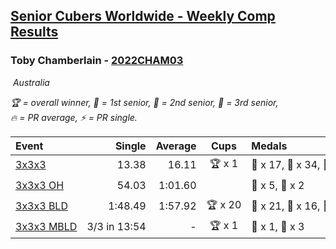 <style>table {white-space: nowrap;}</style>
<link rel="stylesheet" type="text/css" href="/scw-comp/css/flags.css" />

## [Senior Cubers Worldwide - Weekly Comp Results](/scw-comp/results/)
### Toby Chamberlain - [2022CHAM03](https://www.worldcubeassociation.org/persons/2022CHAM03)

<i class="flag flag-AU" />&nbsp;Australia

<span style="white-space: nowrap;">🏆 = overall winner</span>, <span style="white-space: nowrap;">🥇 = 1st senior</span>, <span style="white-space: nowrap;">🥈 = 2nd senior</span>, <span style="white-space: nowrap;">🥉 = 3rd senior</span>, <span style="white-space: nowrap;">🔥 = PR average</span>, <span style="white-space: nowrap;">⚡ = PR single</span>.

| Event | Single | Average | Cups | Medals | Achievements|
| :-- | --: | --: | :--: | :-- | :-- |
| [3x3x3](333.md) | 13.38 | 16.11 | 🏆 x 1 | 🥇 x 17, 🥈 x 34, 🥉 x 26 | 🔥 x 16, ⚡ x 13 |
| [3x3x3 OH](333oh.md) | 54.03 | 1:01.60 |  | 🥈 x 5, 🥉 x 2 | 🔥 x 3, ⚡ x 1 |
| [3x3x3 BLD](333bf.md) | 1:48.49 | 1:57.92 | 🏆 x 20 | 🥇 x 21, 🥈 x 16, 🥉 x 7 | 🔥 x 3, ⚡ x 9 |
| [3x3x3 MBLD](333mbf.md) | 3/3 in 13:54 | - | 🏆 x 1 | 🥇 x 1, 🥉 x 3 | ⚡ x 3 |

<!-- Global site tag (gtag.js) - Google Analytics -->
<script async src="https://www.googletagmanager.com/gtag/js?id=UA-86348435-3"></script>
<script>window.dataLayer = window.dataLayer || []; function gtag() {dataLayer.push(arguments);} gtag('js', new Date()); gtag('config', 'UA-86348435-3');</script>

